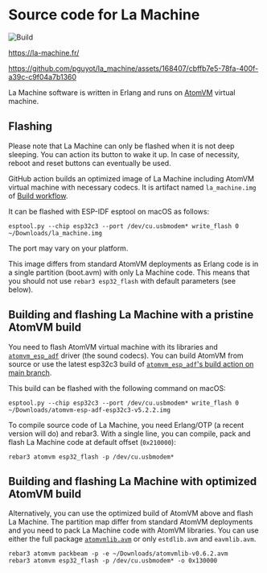 Source code for La Machine
==========================

![Build](https://github.com/pguyot/la_machine/actions/workflows/build.yaml/badge.svg)

https://la-machine.fr/

https://github.com/pguyot/la_machine/assets/168407/cbffb7e5-78fa-400f-a39c-c9f04a7b1360

La Machine software is written in Erlang and runs on [AtomVM](https://atomvm.net/)
virtual machine.

Flashing
--------

Please note that La Machine can only be flashed when it is not deep sleeping.
You can action its button to wake it up. In case of necessity, reboot and reset
buttons can eventually be used.

GitHub action builds an optimized image of La Machine including AtomVM virtual
machine with necessary codecs. It is artifact named `la_machine.img` of
[Build workflow](https://github.com/pguyot/la_machine/actions/workflows/build.yaml?query=branch%3Amain).

It can be flashed with ESP-IDF esptool on macOS as follows:

    esptool.py --chip esp32c3 --port /dev/cu.usbmodem* write_flash 0 ~/Downloads/la_machine.img

The port may vary on your platform.

This image differs from standard AtomVM deployments as Erlang code is in a
single partition (boot.avm) with only La Machine code. This means that you
should not use `rebar3 esp32_flash` with default parameters (see below).

Building and flashing La Machine with a pristine AtomVM build
-------------------------------------------------------------

You need to flash AtomVM virtual machine with its libraries and
[`atomvm_esp_adf`](https://github.com/pguyot/atomvm_esp_adf) driver (the sound
codecs). You can build AtomVM from source or use the latest esp32c3 build of
[`atomvm_esp_adf`'s build action on main branch](https://github.com/pguyot/atomvm_esp_adf/actions/workflows/build.yml?query=branch%3Amain).

This build can be flashed with the following command on macOS:

    esptool.py --chip esp32c3 --port /dev/cu.usbmodem* write_flash 0 ~/Downloads/atomvm-esp-adf-esp32c3-v5.2.2.img

To compile source code of La Machine, you need Erlang/OTP (a recent version
will do) and rebar3. With a single line, you can compile, pack and flash
La Machine code at default offset (`0x210000`):

    rebar3 atomvm esp32_flash -p /dev/cu.usbmodem*

Building and flashing La Machine with optimized AtomVM build
------------------------------------------------------------

Alternatively, you can use the optimized build of AtomVM above and flash
La Machine. The partition map differ from standard AtomVM deployments and
you need to pack La Machine code with AtomVM libraries. You can use either the
full package [`atomvmlib.avm`](https://github.com/atomvm/AtomVM/releases/download/v0.6.2/atomvmlib-v0.6.2.avm) or
only `estdlib.avm` and `eavmlib.avm`.

    rebar3 atomvm packbeam -p -e ~/Downloads/atomvmlib-v0.6.2.avm
    rebar3 atomvm esp32_flash -p /dev/cu.usbmodem* -o 0x130000
